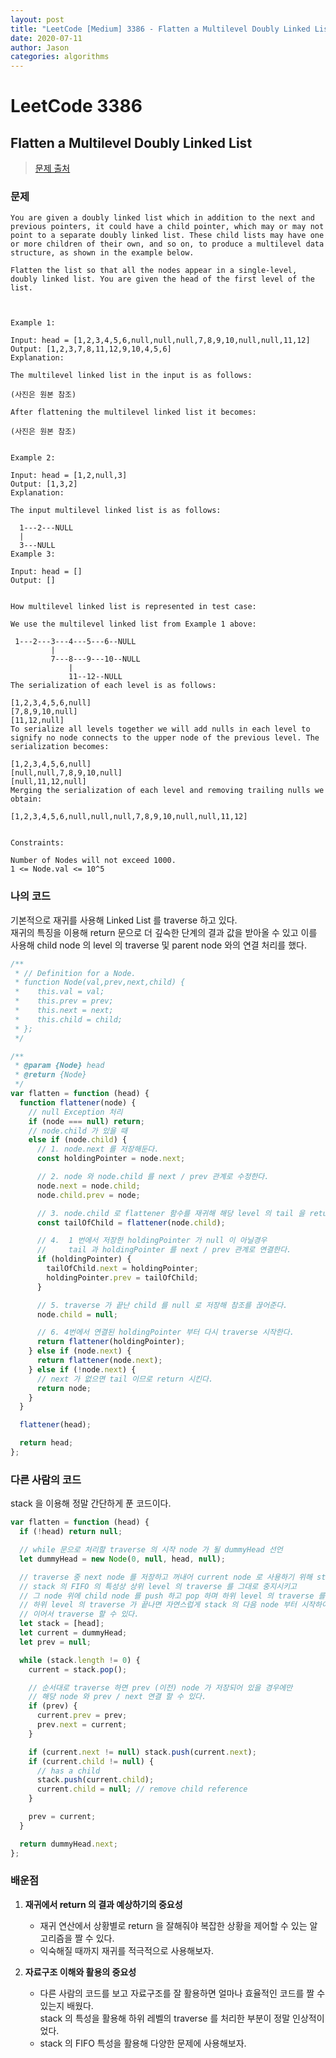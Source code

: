 ```yaml
---
layout: post
title: "LeetCode [Medium] 3386 - Flatten a Multilevel Doubly Linked List"
date: 2020-07-11
author: Jason
categories: algorithms
---
```


# LeetCode 3386

## Flatten a Multilevel Doubly Linked List

> [문제 출처](https://leetcode.com/problems/flatten-a-multilevel-doubly-linked-list/)

### 문제

```
You are given a doubly linked list which in addition to the next and previous pointers, it could have a child pointer, which may or may not point to a separate doubly linked list. These child lists may have one or more children of their own, and so on, to produce a multilevel data structure, as shown in the example below.

Flatten the list so that all the nodes appear in a single-level, doubly linked list. You are given the head of the first level of the list.



Example 1:

Input: head = [1,2,3,4,5,6,null,null,null,7,8,9,10,null,null,11,12]
Output: [1,2,3,7,8,11,12,9,10,4,5,6]
Explanation:

The multilevel linked list in the input is as follows:

(사진은 원본 참조)

After flattening the multilevel linked list it becomes:

(사진은 원본 참조)


Example 2:

Input: head = [1,2,null,3]
Output: [1,3,2]
Explanation:

The input multilevel linked list is as follows:

  1---2---NULL
  |
  3---NULL
Example 3:

Input: head = []
Output: []


How multilevel linked list is represented in test case:

We use the multilevel linked list from Example 1 above:

 1---2---3---4---5---6--NULL
         |
         7---8---9---10--NULL
             |
             11--12--NULL
The serialization of each level is as follows:

[1,2,3,4,5,6,null]
[7,8,9,10,null]
[11,12,null]
To serialize all levels together we will add nulls in each level to signify no node connects to the upper node of the previous level. The serialization becomes:

[1,2,3,4,5,6,null]
[null,null,7,8,9,10,null]
[null,11,12,null]
Merging the serialization of each level and removing trailing nulls we obtain:

[1,2,3,4,5,6,null,null,null,7,8,9,10,null,null,11,12]


Constraints:

Number of Nodes will not exceed 1000.
1 <= Node.val <= 10^5
```

### 나의 코드

기본적으로 재귀를 사용해 Linked List 를 traverse 하고 있다.  
재귀의 특징을 이용해 return 문으로 더 깊숙한 단계의 결과 값을 받아올 수 있고
이를 사용해 child node 의 level 의 traverse 및 parent node 와의 연결 처리를 했다.

```javascript
/**
 * // Definition for a Node.
 * function Node(val,prev,next,child) {
 *    this.val = val;
 *    this.prev = prev;
 *    this.next = next;
 *    this.child = child;
 * };
 */

/**
 * @param {Node} head
 * @return {Node}
 */
var flatten = function (head) {
  function flattener(node) {
    // null Exception 처리
    if (node === null) return;
    // node.child 가 있을 때
    else if (node.child) {
      // 1. node.next 를 저장해둔다.
      const holdingPointer = node.next;

      // 2. node 와 node.child 를 next / prev 관계로 수정한다.
      node.next = node.child;
      node.child.prev = node;

      // 3. node.child 로 flattener 함수를 재귀해 해당 level 의 tail 을 return 시켜 저장한다.
      const tailOfChild = flattener(node.child);

      // 4.  1 번에서 저장한 holdingPointer 가 null 이 아닐경우
      //     tail 과 holdingPointer 를 next / prev 관계로 연결한다.
      if (holdingPointer) {
        tailOfChild.next = holdingPointer;
        holdingPointer.prev = tailOfChild;
      }

      // 5. traverse 가 끝난 child 를 null 로 저장해 참조를 끊어준다.
      node.child = null;

      // 6. 4번에서 연결된 holdingPointer 부터 다시 traverse 시작한다.
      return flattener(holdingPointer);
    } else if (node.next) {
      return flattener(node.next);
    } else if (!node.next) {
      // next 가 없으면 tail 이므로 return 시킨다.
      return node;
    }
  }

  flattener(head);

  return head;
};
```

### 다른 사람의 코드

stack 을 이용해 정말 간단하게 푼 코드이다.

```javascript
var flatten = function (head) {
  if (!head) return null;

  // while 문으로 처리할 traverse 의 시작 node 가 될 dummyHead 선언
  let dummyHead = new Node(0, null, head, null);

  // traverse 중 next node 를 저장하고 꺼내어 current node 로 사용하기 위해 stack 선언
  // stack 의 FIFO 의 특성상 상위 level 의 traverse 를 그대로 중지시키고
  // 그 node 위에 child node 를 push 하고 pop 하며 하위 level 의 traverse 를 처리할 수 있다.
  // 하위 level 의 traverse 가 끝나면 자연스럽게 stack 의 다음 node 부터 시작하여 부모 level 을
  // 이어서 traverse 할 수 있다.
  let stack = [head];
  let current = dummyHead;
  let prev = null;

  while (stack.length != 0) {
    current = stack.pop();

    // 순서대로 traverse 하면 prev (이전) node 가 저장되어 있을 경우에만
    // 해당 node 와 prev / next 연결 할 수 있다.
    if (prev) {
      current.prev = prev;
      prev.next = current;
    }

    if (current.next != null) stack.push(current.next);
    if (current.child != null) {
      // has a child
      stack.push(current.child);
      current.child = null; // remove child reference
    }

    prev = current;
  }

  return dummyHead.next;
};
```

### 배운점

1. **재귀에서 return 의 결과 예상하기의 중요성**

   - 재귀 연산에서 상황별로 return 을 잘해줘야 복잡한 상황을 제어할 수 있는 알고리즘을 짤 수 있다.
   - 익숙해질 때까지 재귀를 적극적으로 사용해보자.

2. **자료구조 이해와 활용의 중요성**
   - 다른 사람의 코드를 보고 자료구조를 잘 활용하면 얼마나 효율적인 코드를 짤 수 있는지 배웠다.  
     stack 의 특성을 활용해 하위 레벨의 traverse 를 처리한 부분이 정말 인상적이었다.
   - stack 의 FIFO 특성을 활용해 다양한 문제에 사용해보자.
